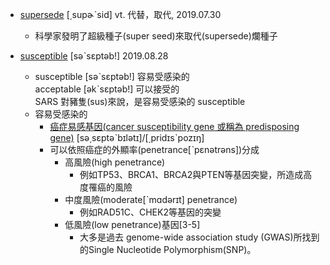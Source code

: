 - [supersede](https://tw.dictionary.search.yahoo.com/search?p=supersede) [͵supɚˋsid] vt. 代替，取代, 2019.07.30
  - 科學家發明了超級種子(super seed)來取代(supersede)爛種子

- [susceptible](https://tw.dictionary.search.yahoo.com/search?p=susceptible) [səˋsɛptəb!] 2019.08.28
  - susceptible [səˋsɛptəb!] 容易受感染的
    <br>acceptable [əkˋsɛptəb!] 可以接受的
    <br>SARS 對豬隻(sus)來說，是容易受感染的 susceptible
  - 容易受感染的
    - [癌症易感基因(cancer susceptibility gene 或稱為 predisposing gene)](https://www.ntuh.gov.tw/gene/consult/Pages/cancerge.aspx) [sə͵sɛptəˋbɪlətɪ]/[͵pridɪsˋpozɪŋ]
    - 可以依照癌症的外顯率(penetrance[ˋpɛnətrəns])分成
      - 高風險(high penetrance)
        - 例如TP53、BRCA1、BRCA2與PTEN等基因突變，所造成高度罹癌的風險
      - 中度風險(moderate[ˋmɑdərɪt] penetrance)
        - 例如RAD51C、CHEK2等基因的突變
      - 低風險(low penetrance)基因[3-5]
        - 大多是過去 genome-wide association study (GWAS)所找到的Single Nucleotide Polymorphism(SNP)。
